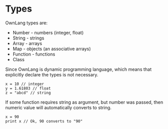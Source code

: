 # Types

OwnLang types are:

 * Number - numbers (integer, float)
 * String - strings
 * Array - arrays
 * Map - objects (an associative arrays)
 * Function - functions
 * Class

Since OwnLang is dynamic programming language, which means that explicitly declare the types is not necessary.

```own
x = 10 // integer
y = 1.61803 // float
z = "abcd" // string
```

If some function requires string as argument, but number was passed, then numeric value will automatically converts to string.

```own
x = 90
print x // Ok, 90 converts to "90"
```